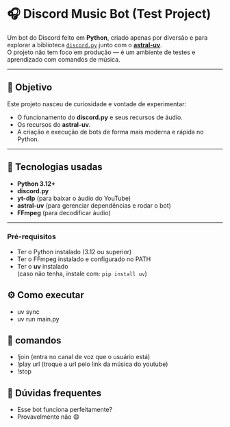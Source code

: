 # 🎧 Discord Music Bot (Test Project)

Um bot do Discord feito em **Python**, criado apenas por diversão e para explorar a biblioteca [`discord.py`](https://discordpy.readthedocs.io) junto com o **[astral-uv](https://docs.astral.sh/uv/)**.  
O projeto não tem foco em produção — é um ambiente de testes e aprendizado com comandos de música.

---

## 🚀 Objetivo

Este projeto nasceu de curiosidade e vontade de experimentar:
- O funcionamento do **discord.py** e seus recursos de áudio.
- Os recursos do **astral-uv**.
- A criação e execução de bots de forma mais moderna e rápida no Python.

---

## 🧩 Tecnologias usadas

- **Python 3.12+**
- **discord.py**
- **yt-dlp** (para baixar o áudio do YouTube)
- **astral-uv** (para gerenciar dependências e rodar o bot)
- **FFmpeg** (para decodificar áudio)

---

### Pré-requisitos

- Ter o Python instalado (3.12 ou superior)
- Ter o FFmpeg instalado e configurado no PATH
- Ter o **uv** instalado  
  (caso não tenha, instale com: `pip install uv`)

## ⚙️ Como executar

- uv sync
- uv run main.py

## 🤖 comandos

- !join (entra no canal de voz que o usuário está)
- !play url (troque a url pelo link da música do youtube)
- !stop

## 🧠 Dúvidas frequentes

- Esse bot funciona perfeitamente?
- Provavelmente não 😄
